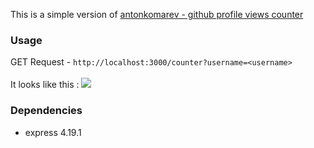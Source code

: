 This is a simple version of <a href="https://github.com/antonkomarev/github-profile-views-counter">antonkomarev - github profile views counter</a>

### Usage
GET Request - `http://localhost:3000/counter?username=<username>`
<br><br>
It looks like this : <img src="https://komarev.com/ghpvc/?username=qxcys&color=red">

### Dependencies
+ express 4.19.1
